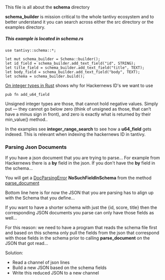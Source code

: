 
This file is all about the **schema** directory

**schema_builder** is mission critical to the whole tantivy ecosystem
and to better understand it you can search across either the src
directory or the examples directory.

##### This example is located in schema.rs

```
use tantivy::schema::*;

let mut schema_builder = Schema::builder();
let id_field = schema_builder.add_text_field("id", STRING);
let title_field = schema_builder.add_text_field("title", TEXT);
let body_field = schema_builder.add_text_field("body", TEXT);
let schema = schema_builder.build();
```

[On integer types in Rust](https://medium.com/@marcinbaraniecki/on-integer-types-in-rust-b3dc1b0a23d3) shows why for Hackernews ID's we want to use

```
pub fn add_u64_field
```

Unsigned integer types are those, that cannot hold negative values. Simply put — they cannot go below zero (think of unsigned as those, that can’t have a minus sign in front), and zero is exactly what is returned by their min_value() method..

In the examples see **integer_range_search** to see how a **u64_field** gets
indexed.  This is relevant when indexing the hackernews ID in tantivy.

### Parsing Json Documents

If you have a json document that you are trying to parse...
For example from Hackernews there is a **by** field in the json.
If you don't have the **by** field in the schema...

You will get a
[DocParsingError](https://docs.rs/tantivy/0.11.1/tantivy/schema/enum.DocParsingError.html)
**NoSuchFieldInSchema**
from the method
[parse_document](https://docs.rs/tantivy/0.11.1/tantivy/schema/struct.Schema.html#method.parse_document)

Bottom line here is for now the JSON that you are parsing has to align
up with the Schema that you define...

If you want to have a shorter schema with just the {id, score, title}
then the corresponding JSON documents you parse can only have those
fields as well...

For this reason: we need to have a program that reads the schema file
first and based on this schema only pull the fields from the json that
correspond with those fields in the schema prior to calling **parse_document** on
the JSON that got read...

Solution:
* Read a channel of json lines
* Build a new JSON based on the schema fields
* Write this reduced JSON to a new channel
